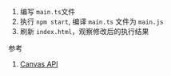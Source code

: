 1. 编写 `main.ts`文件
2. 执行 `npm start`, 编译 `main.ts` 文件为 `main.js`
3. 刷新 `index.html`，观察修改后的执行结果

参考
1. [Canvas API](https://developer.mozilla.org/en-US/docs/Web/API/Canvas_API)